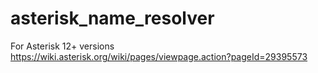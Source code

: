 # asterisk_name_resolver
For Asterisk 12+ versions
https://wiki.asterisk.org/wiki/pages/viewpage.action?pageId=29395573
